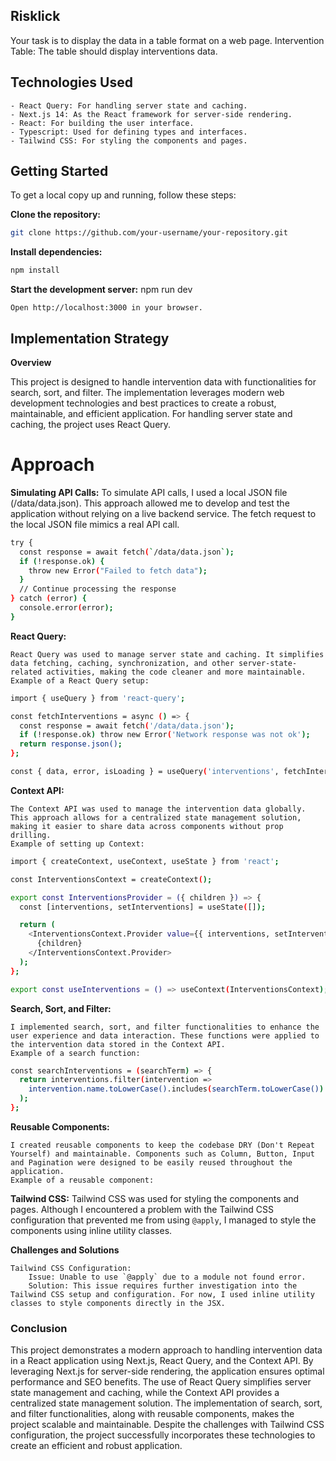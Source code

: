## Risklick

Your task is to display the data in a table format on a web page.
Intervention Table: The table should display interventions data.

## Technologies Used

    - React Query: For handling server state and caching.
    - Next.js 14: As the React framework for server-side rendering.
    - React: For building the user interface.
    - Typescript: Used for defining types and interfaces.
    - Tailwind CSS: For styling the components and pages.

## Getting Started

To get a local copy up and running, follow these steps:

**Clone the repository:**

```sh
git clone https://github.com/your-username/your-repository.git
```

**Install dependencies:**

```sh
npm install
```

**Start the development server:**
npm run dev

    Open http://localhost:3000 in your browser.

## Implementation Strategy

**Overview**

This project is designed to handle intervention data with functionalities for search, sort, and filter. The implementation leverages modern web development technologies and best practices to create a robust, maintainable, and efficient application. For handling server state and caching, the project uses React Query.

# Approach

**Simulating API Calls:**
To simulate API calls, I used a local JSON file (/data/data.json). This approach allowed me to develop and test the application without relying on a live backend service. The fetch request to the local JSON file mimics a real API call.

```sh
try {
  const response = await fetch(`/data/data.json`);
  if (!response.ok) {
    throw new Error("Failed to fetch data");
  }
  // Continue processing the response
} catch (error) {
  console.error(error);
}
```

**React Query:**

    React Query was used to manage server state and caching. It simplifies data fetching, caching, synchronization, and other server-state-related activities, making the code cleaner and more maintainable.
    Example of a React Query setup:

```sh
import { useQuery } from 'react-query';

const fetchInterventions = async () => {
  const response = await fetch('/data/data.json');
  if (!response.ok) throw new Error('Network response was not ok');
  return response.json();
};

const { data, error, isLoading } = useQuery('interventions', fetchInterventions);
```

**Context API:**

    The Context API was used to manage the intervention data globally. This approach allows for a centralized state management solution, making it easier to share data across components without prop drilling.
    Example of setting up Context:

```sh
import { createContext, useContext, useState } from 'react';

const InterventionsContext = createContext();

export const InterventionsProvider = ({ children }) => {
  const [interventions, setInterventions] = useState([]);

  return (
    <InterventionsContext.Provider value={{ interventions, setInterventions }}>
      {children}
    </InterventionsContext.Provider>
  );
};

export const useInterventions = () => useContext(InterventionsContext);
```

**Search, Sort, and Filter:**

    I implemented search, sort, and filter functionalities to enhance the user experience and data interaction. These functions were applied to the intervention data stored in the Context API.
    Example of a search function:

```sh
const searchInterventions = (searchTerm) => {
  return interventions.filter(intervention =>
    intervention.name.toLowerCase().includes(searchTerm.toLowerCase())
  );
};
```

**Reusable Components:**

    I created reusable components to keep the codebase DRY (Don't Repeat Yourself) and maintainable. Components such as Column, Button, Input and Pagination were designed to be easily reused throughout the application.
    Example of a reusable component:

**Tailwind CSS:**
Tailwind CSS was used for styling the components and pages. Although I encountered a problem with the Tailwind CSS configuration that prevented me from using `@apply`, I managed to style the components using inline utility classes.

**Challenges and Solutions**

    Tailwind CSS Configuration:
        Issue: Unable to use `@apply` due to a module not found error.
        Solution: This issue requires further investigation into the Tailwind CSS setup and configuration. For now, I used inline utility classes to style components directly in the JSX.

### Conclusion

This project demonstrates a modern approach to handling intervention data in a React application using Next.js, React Query, and the Context API. By leveraging Next.js for server-side rendering, the application ensures optimal performance and SEO benefits. The use of React Query simplifies server state management and caching, while the Context API provides a centralized state management solution. The implementation of search, sort, and filter functionalities, along with reusable components, makes the project scalable and maintainable. Despite the challenges with Tailwind CSS configuration, the project successfully incorporates these technologies to create an efficient and robust application.

